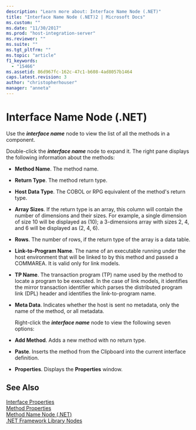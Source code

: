 ```yaml
---
description: "Learn more about: Interface Name Node (.NET)"
title: "Interface Name Node (.NET)2 | Microsoft Docs"
ms.custom: ""
ms.date: "11/30/2017"
ms.prod: "host-integration-server"
ms.reviewer: ""
ms.suite: ""
ms.tgt_pltfrm: ""
ms.topic: "article"
f1_keywords: 
  - "15466"
ms.assetid: 86d967fc-162c-47c1-b608-4ad8057b1464
caps.latest.revision: 3
author: "christopherhouser"
manager: "anneta"
---
```

# Interface Name Node (.NET)
Use the ***interface name*** node to view the list of all the methods in a component.  
  
 Double-click the ***interface name*** node to expand it. The right pane displays the following information about the methods:  
  
- **Method Name**. The method name.  
  
- **Return Type**. The method return type.  
  
- **Host Data Type**. The COBOL or RPG equivalent of the method's return type.  
  
- **Array Sizes**. If the return type is an array, this column will contain the number of dimensions and their sizes. For example, a single dimension of size 10 will be displayed as (10); a 3-dimensions array with sizes 2, 4, and 6 will be displayed as (2, 4, 6).  
  
- **Rows**. The number of rows, if the return type of the array is a data table.  
  
- **Link-to-Program Name**. The name of an executable running under the host environment that will be linked to by this method and passed a COMMAREA. It is valid only for link models.  
  
- **TP Name**. The transaction program (TP) name used by the method to locate a program to be executed. In the case of link models, it identifies the mirror transaction identifier which parses the distributed program link (DPL) header and identifies the link-to-program name.  
  
- **Meta Data**. Indicates whether the host is sent no metadata, only the name of the method, or all metadata.  
  
  Right-click the ***interface name*** node to view the following seven options:  
  
- **Add Method**. Adds a new method with no return type.  
  
- **Paste**. Inserts the method from the Clipboard into the current interface definition.  
  
- **Properties**. Displays the **Properties** window.  
  
## See Also  
 [Interface Properties](../core/interface-properties2.md)   
 [Method Properties](../core/method-properties1.md)   
 [Method Name Node (.NET)](../core/method-name-node-net-2.md)   
 [.NET Framework Library Nodes](../core/net-framework-library-nodes2.md)
